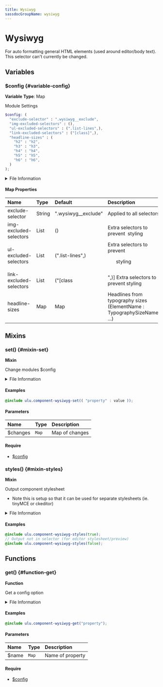 ```yaml
---
title: Wysiwyg
sassdocGroupName: wysiwyg
---
```



# Wysiwyg

<div class="type-large">

For auto formatting general HTML elements (used around editor/body text). This selector can't currently be changed.

</div>



## Variables




<div class="sassdoc-item-header">

###  $config {#variable-config}

  <div class="sassdoc-item-header__labels">
    <span class="tag tag--primary"><strong>Variable</strong></span> <span class="tag"><strong>Type</strong>: Map</span>
  </div>

</div>

  

Module Settings
    
    

``` scss
$config: (
  "exclude-selector" : ".wysiwyg__exclude",
  "img-excluded-selectors" : (),
  "ul-excluded-selectors" : (".list-lines",),
  "link-excluded-selectors" : ("[class]",),
  "headline-sizes" : (
    "h2" : "h2",
    "h3" : "h3",
    "h4" : "h4",
    "h5" : "h5",
    "h6" : "h6",
  )
);
```
  


<details>
  <summary>File Information</summary>
  
- **File:** _wysiwyg.scss
- **Group:** wysiwyg
- **Type:** variable
- **Lines (comments):** 14-20
- **Lines (code):** 22-34

</details>

    

#### Map Properties


|Name|Type|Default|Description|
|:--|:--|:--|:--|
|exclude-selector|String|".wysiwyg__exclude"|Applied to all selectors|
|img-excluded-selectors|List|()|Extra selectors to prevent <img> styling|
|ul-excluded-selectors|List|(".list-lines",)|Extra selectors to prevent <ul> styling|
|link-excluded-selectors|List|("[class|",)] Extra selectors to prevent <a> styling|
|headline-sizes|Map|Map|Headlines from typography sizes (ElementName : TypographySizeName, ...)|

    
  

## Mixins




<div class="sassdoc-item-header">

###  set() {#mixin-set}

  <div class="sassdoc-item-header__labels">
    <span class="tag tag--primary"><strong>Mixin</strong></span>
  </div>

</div>

  

Change modules $config
    
    


<details>
  <summary>File Information</summary>
  
- **File:** _wysiwyg.scss
- **Group:** wysiwyg
- **Type:** mixin
- **Lines (comments):** 36-39
- **Lines (code):** 41-43

</details>

    

#### Examples

      


``` scss
@include ulu.component-wysiwyg-set(( "property" : value ));
```
  



      

#### Parameters


|Name|Type|Description|
|:--|:--|:--|
|$changes|`Map`|Map of changes|

    

#### Require

- [$config](/sass/components/accordion/#variable-config)
  


<div class="sassdoc-item-header">

###  styles() {#mixin-styles}

  <div class="sassdoc-item-header__labels">
    <span class="tag tag--primary"><strong>Mixin</strong></span>
  </div>

</div>

  

Output component stylesheet
- Note this is setup so that it can be used for separate stylesheets (ie. tinyMCE or ckeditor)
    
    


<details>
  <summary>File Information</summary>
  
- **File:** _wysiwyg.scss
- **Group:** wysiwyg
- **Type:** mixin
- **Lines (comments):** 54-59
- **Lines (code):** 61-69

</details>

    

#### Examples

      


``` scss
@include ulu.component-wysiwyg-styles(true);
// Output not in selector (for editor stylesheet/preview)
@include ulu.component-wysiwyg-styles(false);
```
  



      
  

## Functions




<div class="sassdoc-item-header">

###  get() {#function-get}

  <div class="sassdoc-item-header__labels">
    <span class="tag tag--primary"><strong>Function</strong></span>
  </div>

</div>

  

Get a config option
    
    


<details>
  <summary>File Information</summary>
  
- **File:** _wysiwyg.scss
- **Group:** wysiwyg
- **Type:** function
- **Lines (comments):** 45-48
- **Lines (code):** 50-52

</details>

    

#### Examples

      


``` scss
@include ulu.component-wysiwyg-get("property");
```
  



      

#### Parameters


|Name|Type|Description|
|:--|:--|:--|
|$name|`Map`|Name of property|

    

#### Require

- [$config](/sass/components/accordion/#variable-config)
  
  
  